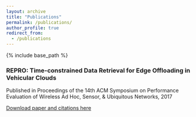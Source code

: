 ```yaml
---
layout: archive
title: "Publications"
permalink: /publications/
author_profile: true
redirect_from:
  - /publications
---
```


{% include base_path %}
### REPRO: Time-constrained Data Retrieval for Edge Offloading in Vehicular Clouds
Published in Proceedings of the 14th ACM Symposium on Performance Evaluation of Wireless Ad Hoc, Sensor, & Ubiquitous Networks, 2017  

[Download paper and citations here](https://dl.acm.org/citation.cfm?id=3134834)
